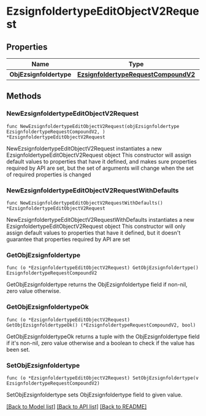 # EzsignfoldertypeEditObjectV2Request

## Properties

Name | Type | Description | Notes
------------ | ------------- | ------------- | -------------
**ObjEzsignfoldertype** | [**EzsignfoldertypeRequestCompoundV2**](EzsignfoldertypeRequestCompoundV2.md) |  | 

## Methods

### NewEzsignfoldertypeEditObjectV2Request

`func NewEzsignfoldertypeEditObjectV2Request(objEzsignfoldertype EzsignfoldertypeRequestCompoundV2, ) *EzsignfoldertypeEditObjectV2Request`

NewEzsignfoldertypeEditObjectV2Request instantiates a new EzsignfoldertypeEditObjectV2Request object
This constructor will assign default values to properties that have it defined,
and makes sure properties required by API are set, but the set of arguments
will change when the set of required properties is changed

### NewEzsignfoldertypeEditObjectV2RequestWithDefaults

`func NewEzsignfoldertypeEditObjectV2RequestWithDefaults() *EzsignfoldertypeEditObjectV2Request`

NewEzsignfoldertypeEditObjectV2RequestWithDefaults instantiates a new EzsignfoldertypeEditObjectV2Request object
This constructor will only assign default values to properties that have it defined,
but it doesn't guarantee that properties required by API are set

### GetObjEzsignfoldertype

`func (o *EzsignfoldertypeEditObjectV2Request) GetObjEzsignfoldertype() EzsignfoldertypeRequestCompoundV2`

GetObjEzsignfoldertype returns the ObjEzsignfoldertype field if non-nil, zero value otherwise.

### GetObjEzsignfoldertypeOk

`func (o *EzsignfoldertypeEditObjectV2Request) GetObjEzsignfoldertypeOk() (*EzsignfoldertypeRequestCompoundV2, bool)`

GetObjEzsignfoldertypeOk returns a tuple with the ObjEzsignfoldertype field if it's non-nil, zero value otherwise
and a boolean to check if the value has been set.

### SetObjEzsignfoldertype

`func (o *EzsignfoldertypeEditObjectV2Request) SetObjEzsignfoldertype(v EzsignfoldertypeRequestCompoundV2)`

SetObjEzsignfoldertype sets ObjEzsignfoldertype field to given value.



[[Back to Model list]](../README.md#documentation-for-models) [[Back to API list]](../README.md#documentation-for-api-endpoints) [[Back to README]](../README.md)


